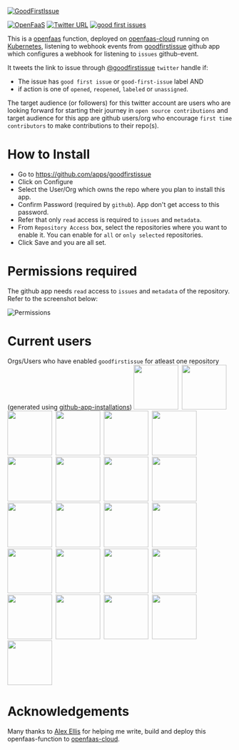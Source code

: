 [![GoodFirstIssue](docs/goodfirstissue.png)](https://github.com/rajatjindal/goodfirstissue) 

[![OpenFaaS](https://img.shields.io/badge/openfaas-cloud-blue.svg)](https://www.openfaas.com)  [![Twitter URL](https://img.shields.io/twitter/follow/goodfirstissue.svg?label=Follow&style=social)](https://twitter.com/goodfirstissue) [![good first issues](https://img.shields.io/github/issues/rajatjindal/goodfirstissue/good%20first%20issue.svg
)](https://github.com/rajatjindal/goodfirstissue/issues?q=is%3Aissue+is%3Aopen+label%3A%22good+first+issue%22) 

This is a [openfaas](https://www.openfaas.com) function, deployed on [openfaas-cloud](https://github.com/openfaas/openfaas-cloud) running on [Kubernetes](https://github.com/kubernetes/kubernetes), listening to webhook events from [goodfirstissue](https://github.com/apps/goodfirstissue) github app which configures a webhook for listening to `issues` github-event. 

It tweets the link to issue through [@goodfirstissue](https://twitter.com/goodfirstissue) `twitter` handle if:

- The issue has `good first issue` or `good-first-issue` label AND
- if action is one of `opened`, `reopened`, `labeled` or `unassigned`.

The target audience (or followers) for this twitter account are users who are looking forward for starting their journey in `open source contributions` and target audience for this app are github users/org who encourage `first time contributors` to make contributions to their repo(s).

# How to Install

- Go to https://github.com/apps/goodfirstissue
- Click on Configure
- Select the User/Org which owns the repo where you plan to install this app.
- Confirm Password (required by `github`). App don't get access to this password.
- Refer that only `read` access is required to `issues` and `metadata`.
- From `Repository Access` box, select the repositories where you want to enable it. You can enable for `all` or `only selected` repositories.
- Click Save and you are all set.

# Permissions required

The github app needs `read` access to `issues` and `metadata` of the repository. Refer to the screenshot below:

![Permissions](docs/permissions.png)

# Current users

Orgs/Users who have enabled `goodfirstissue` for atleast one repository (generated using [github-app-installations](https://github.com/rajatjindal/github-app-installations))
<a href="https://github.com/zuzakistan"><img src="https://github.com/zuzakistan.png" width="100"></a><span width="10px">&nbsp;</span>
<a href="https://github.com/HospitalRun"><img src="https://github.com/HospitalRun.png" width="100"></a><span width="10px">&nbsp;</span>
<a href="https://github.com/openfaas-incubator"><img src="https://github.com/openfaas-incubator.png" width="100"></a><span width="10px">&nbsp;</span>
<a href="https://github.com/developerfred"><img src="https://github.com/developerfred.png" width="100"></a><span width="10px">&nbsp;</span>
<a href="https://github.com/inlets"><img src="https://github.com/inlets.png" width="100"></a><span width="10px">&nbsp;</span>
<a href="https://github.com/fastify"><img src="https://github.com/fastify.png" width="100"></a><span width="10px">&nbsp;</span>
<a href="https://github.com/tektoncd"><img src="https://github.com/tektoncd.png" width="100"></a><span width="10px">&nbsp;</span>
<a href="https://github.com/helm"><img src="https://github.com/helm.png" width="100"></a><span width="10px">&nbsp;</span>
<a href="https://github.com/storyscript"><img src="https://github.com/storyscript.png" width="100"></a><span width="10px">&nbsp;</span>
<a href="https://github.com/openfaas"><img src="https://github.com/openfaas.png" width="100"></a><span width="10px">&nbsp;</span>
<a href="https://github.com/asyncapi"><img src="https://github.com/asyncapi.png" width="100"></a><span width="10px">&nbsp;</span>
<a href="https://github.com/Ewocker"><img src="https://github.com/Ewocker.png" width="100"></a><span width="10px">&nbsp;</span>
<a href="https://github.com/carsonoid"><img src="https://github.com/carsonoid.png" width="100"></a><span width="10px">&nbsp;</span>
<a href="https://github.com/jetstack"><img src="https://github.com/jetstack.png" width="100"></a><span width="10px">&nbsp;</span>
<a href="https://github.com/reactiverse"><img src="https://github.com/reactiverse.png" width="100"></a><span width="10px">&nbsp;</span>
<a href="https://github.com/apache"><img src="https://github.com/apache.png" width="100"></a><span width="10px">&nbsp;</span>
<a href="https://github.com/pmlopes"><img src="https://github.com/pmlopes.png" width="100"></a><span width="10px">&nbsp;</span>
<a href="https://github.com/rajatjindal"><img src="https://github.com/rajatjindal.png" width="100"></a><span width="10px">&nbsp;</span>
<a href="https://github.com/nut-tree"><img src="https://github.com/nut-tree.png" width="100"></a><span width="10px">&nbsp;</span>
<a href="https://github.com/google"><img src="https://github.com/google.png" width="100"></a><span width="10px">&nbsp;</span>
<a href="https://github.com/alexellis"><img src="https://github.com/alexellis.png" width="100"></a><span width="10px">&nbsp;</span>
<a href="https://github.com/sakuli"><img src="https://github.com/sakuli.png" width="100"></a><span width="10px">&nbsp;</span>
<a href="https://github.com/citrusframework"><img src="https://github.com/citrusframework.png" width="100"></a><span width="10px">&nbsp;</span>

# Acknowledgements

Many thanks to [Alex Ellis](https://twitter.com/alexellisuk) for helping me write, build and deploy this openfaas-function to [openfaas-cloud](https://github.com/openfaas/openfaas-cloud).
